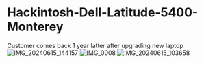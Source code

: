 # Hackintosh-Dell-Latitude-5400-Monterey
Customer comes back 1 year latter after upgrading new laptop
![IMG_20240615_144157](https://github.com/sonvirgo/Hackintosh-Dell-Latitude-5400-Monterey/assets/10823037/1582d6c8-d28e-4854-bf9a-e6ff79777dfb)
![IMG_0008](https://github.com/sonvirgo/Hackintosh-Dell-Latitude-5400-Monterey/assets/10823037/426a8abc-099b-4132-9397-06f8ba4d387c)
![IMG_20240615_103658](https://github.com/sonvirgo/Hackintosh-Dell-Latitude-5400-Monterey/assets/10823037/32fb0e07-8007-4870-8cc2-d9f56a3cd2bc)
